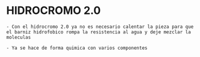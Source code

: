 
# HIDROCROMO 2.0

    - Con el hidrocromo 2.0 ya no es necesario calentar la pieza para que el barniz hidrofobico rompa la resistencia al agua y deje mezclar la moleculas

    - Ya se hace de forma quimica con varios componentes